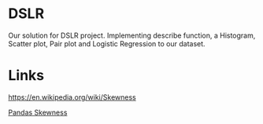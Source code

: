# DSLR

Our solution for DSLR project. Implementing describe function, a Histogram, Scatter plot, Pair plot and Logistic Regression to our dataset.

# Links

https://en.wikipedia.org/wiki/Skewness

[Pandas Skewness](https://www.sciencedirect.com/topics/mathematics/kurtosis#:~:text=It%20is%20known%20that%20the,calculated%20using%20the%20following%20formulas.&text=k%201%20%3D%20n%20n%20%2B%201,n%20%E2%88%92%202%20n%20%E2%88%92%203%20)